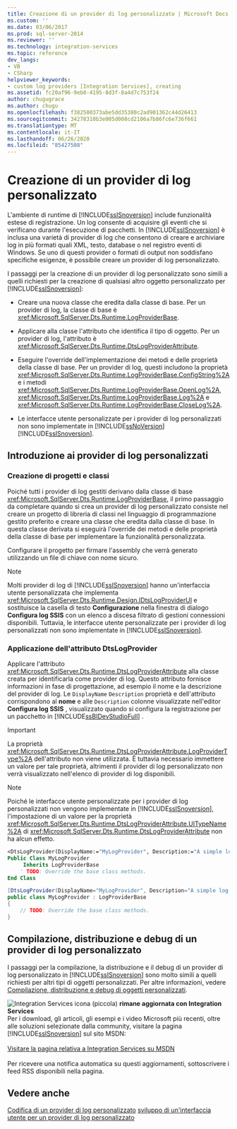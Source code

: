 ```yaml
---
title: Creazione di un provider di log personalizzato | Microsoft Docs
ms.custom: ''
ms.date: 03/06/2017
ms.prod: sql-server-2014
ms.reviewer: ''
ms.technology: integration-services
ms.topic: reference
dev_langs:
- VB
- CSharp
helpviewer_keywords:
- custom log providers [Integration Services], creating
ms.assetid: fc20af96-9eb8-4195-8d3f-8a4d7c753f24
author: chugugrace
ms.author: chugu
ms.openlocfilehash: f382500373abe5dd35380c2ad901362c44d26413
ms.sourcegitcommit: 34278310b3e005d008cd2106a7b86fc6e736f661
ms.translationtype: MT
ms.contentlocale: it-IT
ms.lasthandoff: 06/26/2020
ms.locfileid: "85427508"
---
```

# <a name="creating-a-custom-log-provider"></a>Creazione di un provider di log personalizzato
  L'ambiente di runtime di [!INCLUDE[ssISnoversion](../../../includes/ssisnoversion-md.md)] include funzionalità estese di registrazione. Un log consente di acquisire gli eventi che si verificano durante l'esecuzione di pacchetti. In [!INCLUDE[ssISnoversion](../../../includes/ssisnoversion-md.md)] è inclusa una varietà di provider di log che consentono di creare e archiviare log in più formati quali XML, testo, database o nel registro eventi di Windows. Se uno di questi provider o formati di output non soddisfano specifiche esigenze, è possibile creare un provider di log personalizzato.

 I passaggi per la creazione di un provider di log personalizzato sono simili a quelli richiesti per la creazione di qualsiasi altro oggetto personalizzato per [!INCLUDE[ssISnoversion](../../../includes/ssisnoversion-md.md)]:

-   Creare una nuova classe che eredita dalla classe di base. Per un provider di log, la classe di base è <xref:Microsoft.SqlServer.Dts.Runtime.LogProviderBase>.

-   Applicare alla classe l'attributo che identifica il tipo di oggetto. Per un provider di log, l'attributo è <xref:Microsoft.SqlServer.Dts.Runtime.DtsLogProviderAttribute>.

-   Eseguire l'override dell'implementazione dei metodi e delle proprietà della classe di base. Per un provider di log, questi includono la proprietà <xref:Microsoft.SqlServer.Dts.Runtime.LogProviderBase.ConfigString%2A> e i metodi <xref:Microsoft.SqlServer.Dts.Runtime.LogProviderBase.OpenLog%2A>, <xref:Microsoft.SqlServer.Dts.Runtime.LogProviderBase.Log%2A> e <xref:Microsoft.SqlServer.Dts.Runtime.LogProviderBase.CloseLog%2A>.

-   Le interfacce utente personalizzate per i provider di log personalizzati non sono implementate in [!INCLUDE[ssNoVersion](../../../includes/ssnoversion-md.md)] [!INCLUDE[ssISnoversion](../../../includes/ssisnoversion-md.md)].

## <a name="getting-started-with-a-custom-log-provider"></a>Introduzione ai provider di log personalizzati

### <a name="creating-projects-and-classes"></a>Creazione di progetti e classi
 Poiché tutti i provider di log gestiti derivano dalla classe di base <xref:Microsoft.SqlServer.Dts.Runtime.LogProviderBase>, il primo passaggio da completare quando si crea un provider di log personalizzato consiste nel creare un progetto di libreria di classi nel linguaggio di programmazione gestito preferito e creare una classe che eredita dalla classe di base. In questa classe derivata si eseguirà l'override dei metodi e delle proprietà della classe di base per implementare la funzionalità personalizzata.

 Configurare il progetto per firmare l'assembly che verrà generato utilizzando un file di chiave con nome sicuro.

> [!NOTE]
>  Molti provider di log di [!INCLUDE[ssISnoversion](../../../includes/ssisnoversion-md.md)] hanno un'interfaccia utente personalizzata che implementa <xref:Microsoft.SqlServer.Dts.Runtime.Design.IDtsLogProviderUI> e sostituisce la casella di testo **Configurazione** nella finestra di dialogo **Configura log SSIS** con un elenco a discesa filtrato di gestioni connessioni disponibili. Tuttavia, le interfacce utente personalizzate per i provider di log personalizzati non sono implementate in [!INCLUDE[ssISnoversion](../../../includes/ssisnoversion-md.md)].

### <a name="applying-the-dtslogprovider-attribute"></a>Applicazione dell'attributo DtsLogProvider
 Applicare l'attributo <xref:Microsoft.SqlServer.Dts.Runtime.DtsLogProviderAttribute> alla classe creata per identificarla come provider di log. Questo attributo fornisce informazioni in fase di progettazione, ad esempio il nome e la descrizione del provider di log. Le `DisplayName` `Description` proprietà e dell'attributo corrispondono al **nome** e alle `Description` colonne visualizzate nell'editor **Configura log SSIS** , visualizzato quando si configura la registrazione per un pacchetto in [!INCLUDE[ssBIDevStudioFull](../../../includes/ssbidevstudiofull-md.md)] .

> [!IMPORTANT]
>  La proprietà <xref:Microsoft.SqlServer.Dts.Runtime.DtsLogProviderAttribute.LogProviderType%2A> dell'attributo non viene utilizzata. È tuttavia necessario immettere un valore per tale proprietà, altrimenti il provider di log personalizzato non verrà visualizzato nell'elenco di provider di log disponibili.

> [!NOTE]
>  Poiché le interfacce utente personalizzate per i provider di log personalizzati non vengono implementate in [!INCLUDE[ssISnoversion](../../../includes/ssisnoversion-md.md)], l'impostazione di un valore per la proprietà <xref:Microsoft.SqlServer.Dts.Runtime.DtsLogProviderAttribute.UITypeName%2A> di <xref:Microsoft.SqlServer.Dts.Runtime.DtsLogProviderAttribute> non ha alcun effetto.

```vb
<DtsLogProvider(DisplayName:="MyLogProvider", Description:="A simple log provider.", LogProviderType:="Custom")> _
Public Class MyLogProvider
     Inherits LogProviderBase
    ' TODO: Override the base class methods.
End Class
```

```csharp
[DtsLogProvider(DisplayName="MyLogProvider", Description="A simple log provider.", LogProviderType="Custom")]
public class MyLogProvider : LogProviderBase
{
    // TODO: Override the base class methods.
}
```

## <a name="building-deploying-and-debugging-a-custom-log-provider"></a>Compilazione, distribuzione e debug di un provider di log personalizzato
 I passaggi per la compilazione, la distribuzione e il debug di un provider di log personalizzato in [!INCLUDE[ssISnoversion](../../../includes/ssisnoversion-md.md)] sono molto simili a quelli richiesti per altri tipi di oggetti personalizzati. Per altre informazioni, vedere [Compilazione, distribuzione e debug di oggetti personalizzati](../building-deploying-and-debugging-custom-objects.md).

![Integration Services icona (piccola)](../../media/dts-16.gif "Icona di Integration Services (piccola)")  **rimane aggiornata con Integration Services**<br /> Per i download, gli articoli, gli esempi e i video Microsoft più recenti, oltre alle soluzioni selezionate dalla community, visitare la pagina [!INCLUDE[ssISnoversion](../../../includes/ssisnoversion-md.md)] sul sito MSDN:<br /><br /> [Visitare la pagina relativa a Integration Services su MSDN](https://go.microsoft.com/fwlink/?LinkId=136655)<br /><br /> Per ricevere una notifica automatica su questi aggiornamenti, sottoscrivere i feed RSS disponibili nella pagina.

## <a name="see-also"></a>Vedere anche
 [Codifica di un provider di log personalizzato](coding-a-custom-log-provider.md) [sviluppo di un'interfaccia utente per un provider di log personalizzato](developing-a-user-interface-for-a-custom-log-provider.md)


